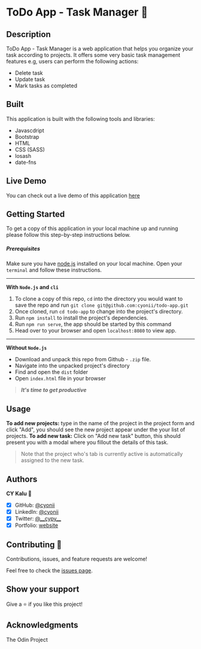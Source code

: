 # ToDo App - Task Manager 🔖

## Description

ToDo App - Task Manager is a web application that helps you organize your task according to projects. It offers some very basic task management features e.g, users can perform the following actions:

- Delete task
- Update task
- Mark tasks as completed

## Built

This application is built with the following tools and libraries:

- Javascdript
- Bootstrap
- HTML
- CSS (SASS)
- losash
- date-fns

## Live Demo

You can check out a live demo of this application [here](https://todo-app.github.io)

## Getting Started

To get a copy of this application in your local machine up and running please follow this step-by-step instructions below.

##### Prerequisites

Make sure you have [node.js](https://nodejs.org/) installed on your local machine. Open your `terminal` and follow these instructions.

---

**With `Node.js` and `cli`**

1. To clone a copy of this repo, `cd` into the directory you would want to save the repo and run
   `git clone git@github.com:cyonii/todo-app.git`
2. Once cloned, run `cd todo-app` to change into the project's directory.
3. Run `npm install` to install the project's dependencies.
4. Run `npm run serve`, the app should be started by this command
5. Head over to your browser and open `localhost:8080` to view app.

---

**Without `Node.js`**

- Download and unpack this repo from Github - `.zip` file.
- Navigate into the unpacked project's directory
- Find and open the `dist` folder
- Open `index.html` file in your browser

> **_It's time to get productive_**

## Usage

**To add new projects:** type in the name of the project in the project form and click "Add", you should see the new project appear under the your list of projects.
**To add new task:** Click on "Add new task" button, this should present you with a modal where you fillout the details of this task.

> Note that the project who's tab is currently active is automatically assigned to the new task.

## Authors

**CY Kalu** 👤

- [x] GitHub: [@cyonii](https://github.com/cyonii)
- [x] LinkedIn: [@cyonii](https://www.linkedin.com/in/cyonii/)
- [x] Twitter: [@\_\_cypy\_\_](https://twitter.com/__cypy__)
- [x] Portfolio: [website](https://cykalu.me)

## Contributing 🤝

Contributions, issues, and feature requests are welcome!

Feel free to check the [issues page](issues/).

## Show your support

Give a ⭐️ if you like this project!

## Acknowledgments

The Odin Project
